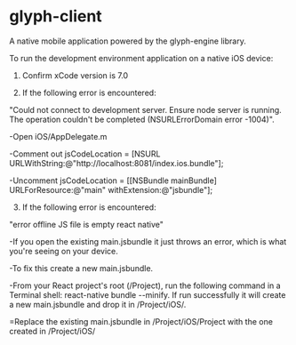 # glyph-client

A native mobile application powered by the glyph-engine library.

To run the development environment application on a native iOS device:

1) Confirm xCode version is 7.0

2) If the following error is encountered:

  "Could not connect to development server. Ensure node server is running. The operation couldn't be completed (NSURLErrorDomain error -1004)".
  
  -Open iOS/AppDelegate.m
  
  -Comment out jsCodeLocation = [NSURL URLWithString:@"http://localhost:8081/index.ios.bundle"];
  
  -Uncomment jsCodeLocation = [[NSBundle mainBundle] URLForResource:@"main" withExtension:@"jsbundle"];
  
3) If the following error is encountered:

  "error offline JS file is empty react native"
  
  -If you open the existing main.jsbundle it just throws an error, which is what you're seeing on your device.
  
  -To fix this create a new main.jsbundle.
  
  -From your React project's root (/Project), run the following command in a Terminal shell: react-native bundle --minify. If run successfully it will create a new main.jsbundle and drop it in /Project/iOS/.
  
  =Replace the existing main.jsbundle in /Project/iOS/Project with the one created in /Project/iOS/
  
  
